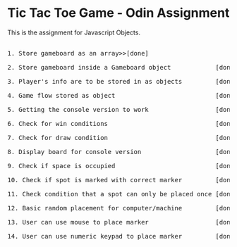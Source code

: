 <h1>Tic Tac Toe Game - Odin Assignment</h1>
This is the assignment for Javascript Objects.<br>
<br>
<pre>
1. Store gameboard as an array>>[done]<br>
2. Store gameboard inside a Gameboard object            [done]<br>
3. Player's info are to be stored in as objects         [done]<br>
4. Game flow stored as object                           [done]<br>
5. Getting the console version to work                  [done]<br>
6. Check for win conditions                             [done]<br>
7. Check for draw condition                             [done]<br>
8. Display board for console version                    [done]<br>
9. Check if space is occupied                           [done]<br>
10. Check if spot is marked with correct marker         [done]<br>
11. Check condition that a spot can only be placed once [done]<br>
12. Basic random placement for computer/machine         [done]<br>
13. User can use mouse to place marker                  [done]<br>
14. User can use numeric keypad to place marker         [done]<br>
</pre>
